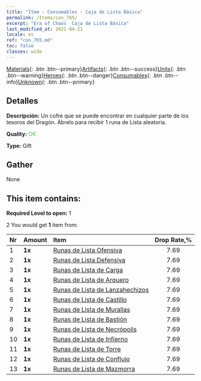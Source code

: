 ```yaml
---
title: "Item - Consumables - Caja de Lista Básica"
permalink: /Items/con_765/
excerpt: "Era of Chaos  Caja de Lista Básica"
last_modified_at: 2021-04-21
locale: es
ref: "con_765.md"
toc: false
classes: wide
---
```

 [Materials](/es/Items/){: .btn .btn--primary}[Artifacts](/es/Items/Artifacts/){: .btn .btn--success}[Units](/es/Items/Units/){: .btn .btn--warning}[Heroes](/es/Items/Heroes/){: .btn .btn--danger}[Consumables](/es/Items/Consumables/){: .btn .btn--info}[Unknown](/es/Items/Unknown/){: .btn .btn--primary}

## Detalles
 **Descripción:** Un cofre que se puede encontrar en cualquier parte de los tesoros del Dragón. Ábrelo para recibir 1 runa de Lista aleatoria.

 **Quality:** <span style="color: #32CD32">OK</span>

 **Type:** Gift

## Gather

  None

## This item contains:

 **Required Level to open:** 1

 2 You would get **1** item  from:

  | Nr | Amount |     Item    | Drop Rate,% |
  |:---|:-------|:------------|:---------:|
  | 1 |  **1x** | [Runas de Lista Ofensiva](/es/Items/con_734/) | 7.69 | 
  | 2 |  **1x** | [Runas de Lista Defensiva](/es/Items/con_739/) | 7.69 | 
  | 3 |  **1x** | [Runas de Lista de Carga](/es/Items/con_741/) | 7.69 | 
  | 4 |  **1x** | [Runas de Lista de Arquero](/es/Items/con_742/) | 7.69 | 
  | 5 |  **1x** | [Runas de Lista de Lanzahechizos](/es/Items/con_746/) | 7.69 | 
  | 6 |  **1x** | [Runas de Lista de Castillo](/es/Items/con_752/) | 7.69 | 
  | 7 |  **1x** | [Runas de Lista de Murallas](/es/Items/con_753/) | 7.69 | 
  | 8 |  **1x** | [Runas de Lista de Bastión](/es/Items/con_754/) | 7.69 | 
  | 9 |  **1x** | [Runas de Lista de Necrópolis](/es/Items/con_755/) | 7.69 | 
  | 10 |  **1x** | [Runas de Lista de Infierno](/es/Items/con_777/) | 7.69 | 
  | 11 |  **1x** | [Runas de Lista de Torre](/es/Items/con_785/) | 7.69 | 
  | 12 |  **1x** | [Runas de Lista de Conflujo](/es/Items/con_791/) | 7.69 | 
  | 13 |  **1x** | [Runas de Lista de Mazmorra](/es/Items/con_792/) | 7.69 | 
